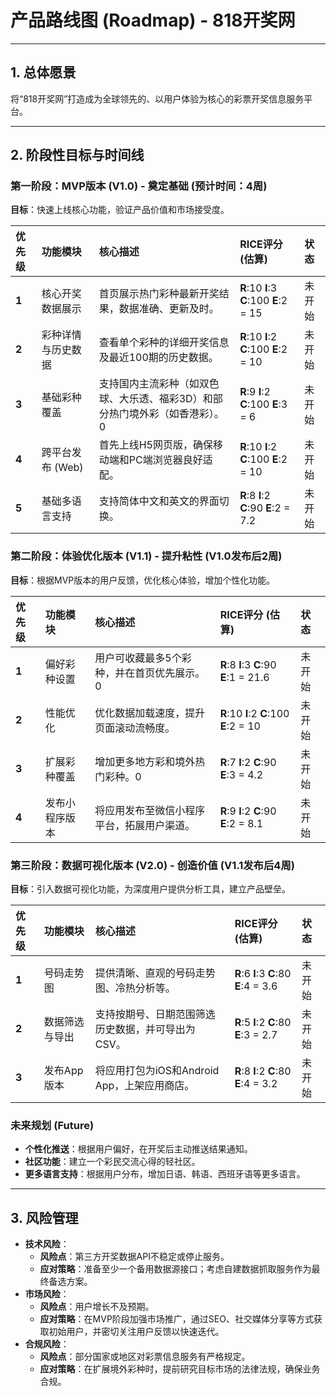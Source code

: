 # 产品路线图 (Roadmap) - 818开奖网

---

## 1. 总体愿景

将“818开奖网”打造成为全球领先的、以用户体验为核心的彩票开奖信息服务平台。

---

## 2. 阶段性目标与时间线

### **第一阶段：MVP版本 (V1.0) - 奠定基础 (预计时间：4周)**

**目标**：快速上线核心功能，验证产品价值和市场接受度。

| 优先级 | 功能模块           | 核心描述                                                     | RICE评分 (估算) | 状态 |
| :------- | :----------------- | :----------------------------------------------------------- | :-------------- | :--- |
| **1**    | 核心开奖数据展示   | 首页展示热门彩种最新开奖结果，数据准确、更新及时。           | **R**:10 **I**:3 **C**:100 **E**:2 = 15 | 未开始 |
| **2**    | 彩种详情与历史数据 | 查看单个彩种的详细开奖信息及最近100期的历史数据。           | **R**:10 **I**:2 **C**:100 **E**:2 = 10 | 未开始 |
| **3**    | 基础彩种覆盖       | 支持国内主流彩种（如双色球、大乐透、福彩3D）和部分热门境外彩（如香港彩）。<mcreference link="https://www.228168d.com/" index="0">0</mcreference> | **R**:9 **I**:2 **C**:100 **E**:3 = 6 | 未开始 |
| **4**    | 跨平台发布 (Web)   | 首先上线H5网页版，确保移动端和PC端浏览器良好适配。           | **R**:10 **I**:2 **C**:100 **E**:2 = 10 | 未开始 |
| **5**    | 基础多语言支持     | 支持简体中文和英文的界面切换。                               | **R**:8 **I**:2 **C**:90 **E**:2 = 7.2 | 未开始 |


### **第二阶段：体验优化版本 (V1.1) - 提升粘性 (V1.0发布后2周)**

**目标**：根据MVP版本的用户反馈，优化核心体验，增加个性化功能。

| 优先级 | 功能模块         | 核心描述                                           | RICE评分 (估算) | 状态 |
| :------- | :--------------- | :------------------------------------------------- | :-------------- | :--- |
| **1**    | 偏好彩种设置     | 用户可收藏最多5个彩种，并在首页优先展示。<mcreference link="https://www.228168d.com/" index="0">0</mcreference>           | **R**:8 **I**:3 **C**:90 **E**:1 = 21.6 | 未开始 |
| **2**    | 性能优化         | 优化数据加载速度，提升页面滚动流畅度。               | **R**:10 **I**:2 **C**:100 **E**:2 = 10 | 未开始 |
| **3**    | 扩展彩种覆盖     | 增加更多地方彩和境外热门彩种。<mcreference link="https://www.228168d.com/" index="0">0</mcreference>                     | **R**:7 **I**:2 **C**:90 **E**:3 = 4.2 | 未开始 |
| **4**    | 发布小程序版本   | 将应用发布至微信小程序平台，拓展用户渠道。           | **R**:9 **I**:2 **C**:90 **E**:2 = 8.1 | 未开始 |


### **第三阶段：数据可视化版本 (V2.0) - 创造价值 (V1.1发布后4周)**

**目标**：引入数据可视化功能，为深度用户提供分析工具，建立产品壁垒。

| 优先级 | 功能模块     | 核心描述                                       | RICE评分 (估算) | 状态 |
| :------- | :----------- | :--------------------------------------------- | :-------------- | :--- |
| **1**    | 号码走势图   | 提供清晰、直观的号码走势图、冷热分析等。       | **R**:6 **I**:3 **C**:80 **E**:4 = 3.6 | 未开始 |
| **2**    | 数据筛选与导出 | 支持按期号、日期范围筛选历史数据，并可导出为CSV。 | **R**:5 **I**:2 **C**:80 **E**:3 = 2.7 | 未开始 |
| **3**    | 发布App版本  | 将应用打包为iOS和Android App，上架应用商店。   | **R**:8 **I**:2 **C**:80 **E**:4 = 3.2 | 未开始 |


### **未来规划 (Future)**

- **个性化推送**：根据用户偏好，在开奖后主动推送结果通知。
- **社区功能**：建立一个彩民交流心得的轻社区。
- **更多语言支持**：根据用户分布，增加日语、韩语、西班牙语等更多语言。

---

## 3. 风险管理

- **技术风险**：
  - **风险点**：第三方开奖数据API不稳定或停止服务。
  - **应对策略**：准备至少一个备用数据源接口；考虑自建数据抓取服务作为最终备选方案。
- **市场风险**：
  - **风险点**：用户增长不及预期。
  - **应对策略**：在MVP阶段加强市场推广，通过SEO、社交媒体分享等方式获取初始用户，并密切关注用户反馈以快速迭代。
- **合规风险**：
  - **风险点**：部分国家或地区对彩票信息服务有严格规定。
  - **应对策略**：在扩展境外彩种时，提前研究目标市场的法律法规，确保业务合规。